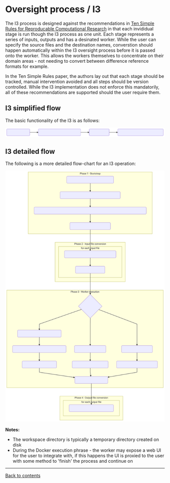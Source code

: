 Oversight process / I3
=======================
The I3 process is designed against the recommendations in [Ten Simple Rules for Reproducable Computational Research](https://doi.org/10.1371/journal.pcbi.1003285) in that each invididual stage is run though the I3 process as one unit. Each stage represents a series of inputs, outputs and has a desinated worker. While the user can specify the source files and the destination names, converstion should happen automatically within the I3 oversight process before it is passed onto the worker. This allows the workers themselves to concentrate on their domain areas - not needing to convert between difference reference formats for example.

In the Ten Simple Rules paper, the authors lay out that each stage should be tracked, manual intervention avoided and all steps should be version controlled. While the I3 implementation does not enforce this mandatorily, all of these recommendations are supported should the user require them.


I3 simplified flow
-------------------
The basic functionality of the I3 is as follows:


![I3 Flow (simplified)](./assets/flow-simplified.svg)



I3 detailed flow
-----------------
The following is a more detailed flow-chart for an I3 operation:


![I3 Flow (detailed)](./assets/flow-detailed.svg)


**Notes:**

* The workspace directory is typically a temporary directory created on disk
* During the Docker execution phrase - the worker may expose a web UI for the user to integrate with, if this happens the UI is proxied to the user with some method to 'finish' the process and continue on


---
[Back to contents](./README.md)
